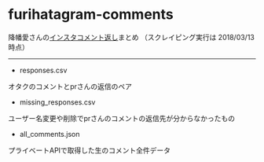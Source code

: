 # furihatagram-comments
降幡愛さんの[インスタコメント返し](https://www.instagram.com/p/Bekm4W0A-Az/)まとめ
（スクレイピング実行は 2018/03/13 時点）

---

- responses.csv

オタクのコメントとprさんの返信のペア

- missing_responses.csv

ユーザー名変更や削除でprさんのコメントの返信先が分からなかったもの

- all_comments.json

プライベートAPIで取得した生のコメント全件データ
